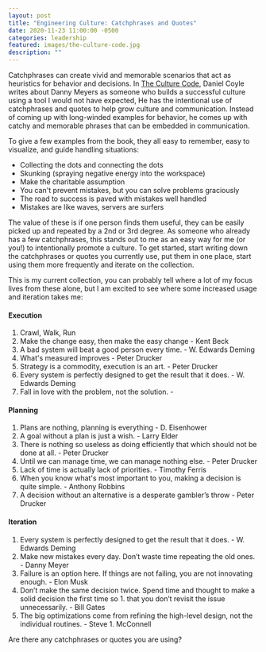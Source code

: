 ```yaml
---
layout: post
title: "Engineering Culture: Catchphrases and Quotes"
date: 2020-11-23 11:00:00 -0500
categories: leadership
featured: images/the-culture-code.jpg
description: ""
---
```


Catchphrases can create vivid and memorable scenarios that act as heuristics for behavior and decisions. In [The Culture Code][1], Daniel Coyle writes about Danny Meyers as someone who builds a successful culture using a tool I would not have expected, He has the intentional use of catchphrases and quotes to help grow culture and communication. Instead of coming up with long-winded examples for behavior, he comes up with catchy and memorable phrases that can be embedded in communication.

To give a few examples from the book, they all easy to remember, easy to visualize, and guide handling situations:
* Collecting the dots and connecting the dots
* Skunking (spraying negative energy into the workspace)
* Make the charitable assumption
* You can't prevent mistakes, but you can solve problems graciously
* The road to success is paved with mistakes well handled
* Mistakes are like waves, servers are surfers

The value of these is if one person finds them useful, they can be easily picked up and repeated by a 2nd or 3rd degree. As someone who already has a few catchphrases, this stands out to me as an easy way for me (or you!) to intentionally promote a culture. To get started, start writing down the catchphrases or quotes you currently use, put them in one place, start using them more frequently and iterate on the collection.

This is my current collection, you can probably tell where a lot of my focus lives from these alone, but I am excited to see where some increased usage and iteration takes me:

#### Execution
1. Crawl, Walk, Run
1. Make the change easy, then make the easy change - Kent Beck
1. A bad system will beat a good person every time. - W. Edwards Deming
1. What's measured improves - Peter Drucker
1. Strategy is a commodity, execution is an art. - Peter Drucker
1. Every system is perfectly designed to get the result that it does. - W. Edwards Deming
1. Fall in love with the problem, not the solution. -

#### Planning
1. Plans are nothing, planning is everything - D. Eisenhower
1. A goal without a plan is just a wish. - Larry Elder
1. There is nothing so useless as doing efficiently that which should not be done at all. - Peter Drucker
1. Until we can manage time, we can manage nothing else. - Peter Drucker
1. Lack of time is actually lack of priorities. - Timothy Ferris
1. When you know what's most important to you, making a decision is quite simple. - Anthony Robbins
1. A decision without an alternative is a desperate gambler’s throw - Peter Drucker

#### Iteration
1. Every system is perfectly designed to get the result that it does. - W. Edwards Deming
1. Make new mistakes every day. Don’t waste time repeating the old ones. - Danny Meyer
1. Failure is an option here. If things are not failing, you are not innovating enough. - Elon Musk
1. Don’t make the same decision twice. Spend time and thought to make a solid decision the first time so 1. that you don’t revisit the issue unnecessarily. - Bill Gates
1. The big optimizations come from refining the high-level design, not the individual routines. - Steve 1. McConnell

Are there any catchphrases or quotes you are using?


[1]: https://www.goodreads.com/book/show/33517721-the-culture-code

